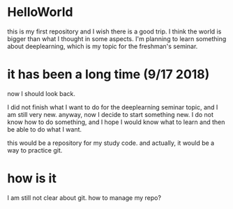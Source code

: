 # HelloWorld
this is my first repository and I wish there is a good trip.
I think the world is bigger than what I thought in some aspects.
I'm planning to learn something about deeplearning, which is my topic for the freshman's seminar.

# it has been a long time (9/17 2018)
now I should look back.

I did not finish what I want to do for the deeplearning seminar topic, and I am still very new. anyway, now I decide to start something new. I do not know how to do something, and I hope I would know what to learn and then be able to do what I want.

this would be a repository for my study code. and actually, it would be a way to practice git.
# how is it
I am still not clear about git. how to manage my repo?
